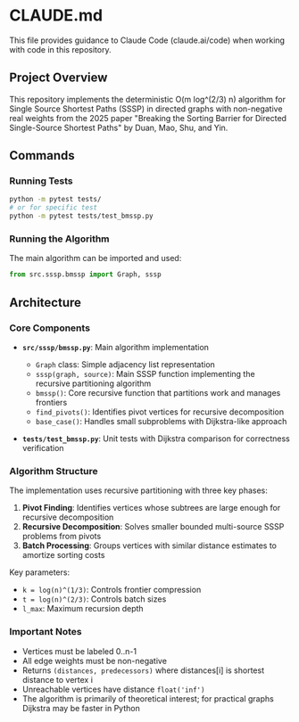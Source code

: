# CLAUDE.md

This file provides guidance to Claude Code (claude.ai/code) when working with code in this repository.

## Project Overview

This repository implements the deterministic O(m log^(2/3) n) algorithm for Single Source Shortest Paths (SSSP) in directed graphs with non-negative real weights from the 2025 paper "Breaking the Sorting Barrier for Directed Single-Source Shortest Paths" by Duan, Mao, Shu, and Yin.

## Commands

### Running Tests
```bash
python -m pytest tests/
# or for specific test
python -m pytest tests/test_bmssp.py
```

### Running the Algorithm
The main algorithm can be imported and used:
```python
from src.sssp.bmssp import Graph, sssp
```

## Architecture

### Core Components

- **`src/sssp/bmssp.py`**: Main algorithm implementation
  - `Graph` class: Simple adjacency list representation
  - `sssp(graph, source)`: Main SSSP function implementing the recursive partitioning algorithm
  - `bmssp()`: Core recursive function that partitions work and manages frontiers
  - `find_pivots()`: Identifies pivot vertices for recursive decomposition
  - `base_case()`: Handles small subproblems with Dijkstra-like approach

- **`tests/test_bmssp.py`**: Unit tests with Dijkstra comparison for correctness verification

### Algorithm Structure

The implementation uses recursive partitioning with three key phases:
1. **Pivot Finding**: Identifies vertices whose subtrees are large enough for recursive decomposition
2. **Recursive Decomposition**: Solves smaller bounded multi-source SSSP problems from pivots
3. **Batch Processing**: Groups vertices with similar distance estimates to amortize sorting costs

Key parameters:
- `k = log(n)^(1/3)`: Controls frontier compression
- `t = log(n)^(2/3)`: Controls batch sizes
- `l_max`: Maximum recursion depth

### Important Notes

- Vertices must be labeled 0..n-1
- All edge weights must be non-negative
- Returns `(distances, predecessors)` where distances[i] is shortest distance to vertex i
- Unreachable vertices have distance `float('inf')`
- The algorithm is primarily of theoretical interest; for practical graphs Dijkstra may be faster in Python